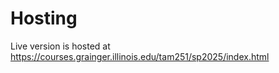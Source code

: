 # Hosting

Live version is hosted at https://courses.grainger.illinois.edu/tam251/sp2025/index.html
